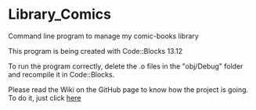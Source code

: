 # Library_Comics
Command line program to manage my comic-books library

This program is being created with Code::Blocks 13.12

To run the program correctly, delete the .o files in the "obj/Debug" folder and recompile it in Code::Blocks.

Please read the Wiki on the GitHub page to know how the project is going. To do it, just click [here](https://github.com/Dregan42/Library_Comics/wiki)
